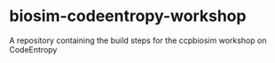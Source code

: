 # biosim-codeentropy-workshop
A repository containing the build steps for the ccpbiosim workshop on CodeEntropy
